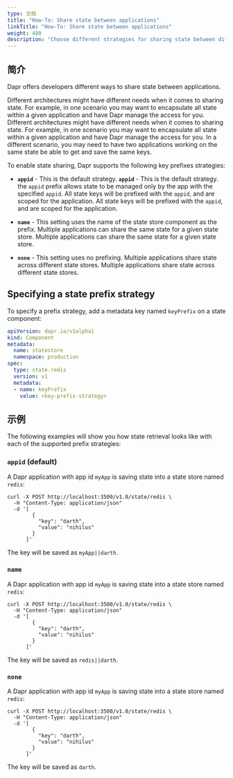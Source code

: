 ```yaml
---
type: 文档
title: "How-To: Share state between applications"
linkTitle: "How-To: Share state between applications"
weight: 400
description: "Choose different strategies for sharing state between different applications"
---
```


## 简介

Dapr offers developers different ways to share state between applications.

Different architectures might have different needs when it comes to sharing state. For example, in one scenario you may want to encapsulate all state within a given application and have Dapr manage the access for you. Different architectures might have different needs when it comes to sharing state. For example, in one scenario you may want to encapsulate all state within a given application and have Dapr manage the access for you. In a different scenario, you may need to have two applications working on the same state be able to get and save the same keys.

To enable state sharing, Dapr supports the following key prefixes strategies:

* **`appid`** - This is the default strategy. **`appid`** - This is the default strategy. the `appid` prefix allows state to be managed only by the app with the specified `appid`. All state keys will be prefixed with the `appid`, and are scoped for the application. All state keys will be prefixed with the `appid`, and are scoped for the application.

* **`name`** - This setting uses the name of the state store component as the prefix. Multiple applications can share the same state for a given state store. Multiple applications can share the same state for a given state store.

* **`none`** - This setting uses no prefixing. Multiple applications share state across different state stores. Multiple applications share state across different state stores.

## Specifying a state prefix strategy

To specify a prefix strategy, add a metadata key named `keyPrefix` on a state component:

```yaml
apiVersion: dapr.io/v1alpha1
kind: Component
metadata:
  name: statestore
  namespace: production
spec:
  type: state.redis
  version: v1
  metadata:
  - name: keyPrefix
    value: <key-prefix-strategy>
```

## 示例

The following examples will show you how state retrieval looks like with each of the supported prefix strategies:

### `appid` (default)

A Dapr application with app id `myApp` is saving state into a state store named `redis`:

```shell
curl -X POST http://localhost:3500/v1.0/state/redis \
  -H "Content-Type: application/json"
  -d '[
        {
          "key": "darth",
          "value": "nihilus"
        }
      ]'
```

The key will be saved as `myApp||darth`.

### `name`

A Dapr application with app id `myApp` is saving state into a state store named `redis`:

```shell
curl -X POST http://localhost:3500/v1.0/state/redis \
  -H "Content-Type: application/json"
  -d '[
        {
          "key": "darth",
          "value": "nihilus"
        }
      ]'
```

The key will be saved as `redis||darth`.

### `none`

A Dapr application with app id `myApp` is saving state into a state store named `redis`:

```shell
curl -X POST http://localhost:3500/v1.0/state/redis \
  -H "Content-Type: application/json"
  -d '[
        {
          "key": "darth",
          "value": "nihilus"
        }
      ]'
```

The key will be saved as `darth`.

